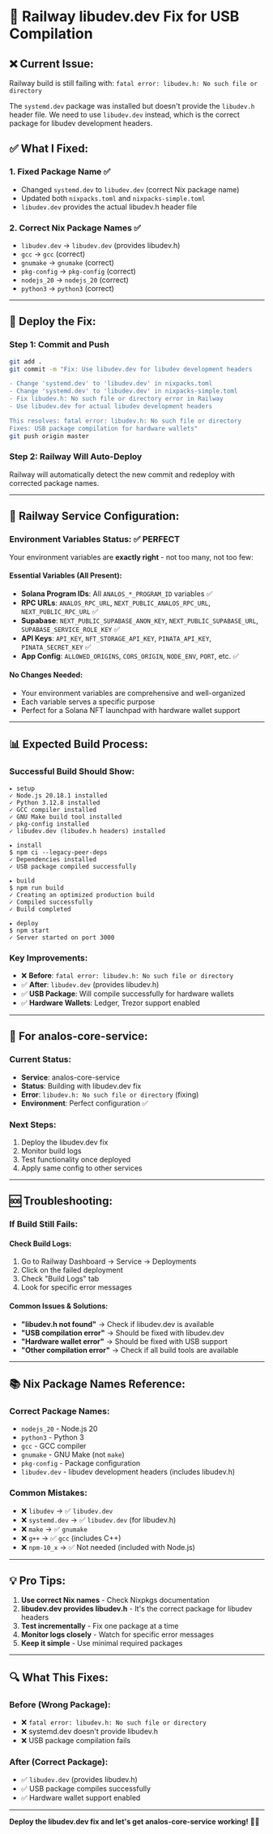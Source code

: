 # 🚂 Railway libudev.dev Fix for USB Compilation

## ❌ **Current Issue:**
Railway build is still failing with: `fatal error: libudev.h: No such file or directory`

The `systemd.dev` package was installed but doesn't provide the `libudev.h` header file. We need to use `libudev.dev` instead, which is the correct package for libudev development headers.

## ✅ **What I Fixed:**

### 1. **Fixed Package Name** ✅
- Changed `systemd.dev` to `libudev.dev` (correct Nix package name)
- Updated both `nixpacks.toml` and `nixpacks-simple.toml`
- `libudev.dev` provides the actual libudev.h header file

### 2. **Correct Nix Package Names** ✅
- `libudev.dev` → `libudev.dev` (provides libudev.h)
- `gcc` → `gcc` (correct)
- `gnumake` → `gnumake` (correct)
- `pkg-config` → `pkg-config` (correct)
- `nodejs_20` → `nodejs_20` (correct)
- `python3` → `python3` (correct)

---

## 🚀 **Deploy the Fix:**

### **Step 1: Commit and Push**
```bash
git add .
git commit -m "Fix: Use libudev.dev for libudev development headers

- Change 'systemd.dev' to 'libudev.dev' in nixpacks.toml
- Change 'systemd.dev' to 'libudev.dev' in nixpacks-simple.toml
- Fix libudev.h: No such file or directory error in Railway
- Use libudev.dev for actual libudev development headers

This resolves: fatal error: libudev.h: No such file or directory
Fixes: USB package compilation for hardware wallets"
git push origin master
```

### **Step 2: Railway Will Auto-Deploy**
Railway will automatically detect the new commit and redeploy with corrected package names.

---

## 🔧 **Railway Service Configuration:**

### **Environment Variables Status: ✅ PERFECT**

Your environment variables are **exactly right** - not too many, not too few:

#### **Essential Variables (All Present):**
- **Solana Program IDs**: All `ANALOS_*_PROGRAM_ID` variables ✅
- **RPC URLs**: `ANALOS_RPC_URL`, `NEXT_PUBLIC_ANALOS_RPC_URL`, `NEXT_PUBLIC_RPC_URL` ✅
- **Supabase**: `NEXT_PUBLIC_SUPABASE_ANON_KEY`, `NEXT_PUBLIC_SUPABASE_URL`, `SUPABASE_SERVICE_ROLE_KEY` ✅
- **API Keys**: `API_KEY`, `NFT_STORAGE_API_KEY`, `PINATA_API_KEY`, `PINATA_SECRET_KEY` ✅
- **App Config**: `ALLOWED_ORIGINS`, `CORS_ORIGIN`, `NODE_ENV`, `PORT`, etc. ✅

#### **No Changes Needed:**
- Your environment variables are comprehensive and well-organized
- Each variable serves a specific purpose
- Perfect for a Solana NFT launchpad with hardware wallet support

---

## 📊 **Expected Build Process:**

### **Successful Build Should Show:**
```
▸ setup
✓ Node.js 20.18.1 installed
✓ Python 3.12.8 installed
✓ GCC compiler installed
✓ GNU Make build tool installed
✓ pkg-config installed
✓ libudev.dev (libudev.h headers) installed

▸ install
$ npm ci --legacy-peer-deps
✓ Dependencies installed
✓ USB package compiled successfully

▸ build  
$ npm run build
✓ Creating an optimized production build
✓ Compiled successfully
✓ Build completed

▸ deploy
$ npm start
✓ Server started on port 3000
```

### **Key Improvements:**
- ❌ **Before**: `fatal error: libudev.h: No such file or directory`
- ✅ **After**: `libudev.dev` (provides libudev.h)
- ✅ **USB Package**: Will compile successfully for hardware wallets
- ✅ **Hardware Wallets**: Ledger, Trezor support enabled

---

## 🎯 **For analos-core-service:**

### **Current Status:**
- **Service**: analos-core-service
- **Status**: Building with libudev.dev fix
- **Error**: `libudev.h: No such file or directory` (fixing)
- **Environment**: Perfect configuration ✅

### **Next Steps:**
1. Deploy the libudev.dev fix
2. Monitor build logs
3. Test functionality once deployed
4. Apply same config to other services

---

## 🆘 **Troubleshooting:**

### **If Build Still Fails:**

#### **Check Build Logs:**
1. Go to Railway Dashboard → Service → Deployments
2. Click on the failed deployment
3. Check "Build Logs" tab
4. Look for specific error messages

#### **Common Issues & Solutions:**
- **"libudev.h not found"** → Check if libudev.dev is available
- **"USB compilation error"** → Should be fixed with libudev.dev
- **"Hardware wallet error"** → Should be fixed with USB support
- **"Other compilation error"** → Check if all build tools are available

---

## 📚 **Nix Package Names Reference:**

### **Correct Package Names:**
- `nodejs_20` - Node.js 20
- `python3` - Python 3
- `gcc` - GCC compiler
- `gnumake` - GNU Make (not `make`)
- `pkg-config` - Package configuration
- `libudev.dev` - libudev development headers (includes libudev.h)

### **Common Mistakes:**
- ❌ `libudev` → ✅ `libudev.dev`
- ❌ `systemd.dev` → ✅ `libudev.dev` (for libudev.h)
- ❌ `make` → ✅ `gnumake`
- ❌ `g++` → ✅ `gcc` (includes C++)
- ❌ `npm-10_x` → ✅ Not needed (included with Node.js)

---

## 💡 **Pro Tips:**

1. **Use correct Nix names** - Check Nixpkgs documentation
2. **libudev.dev provides libudev.h** - It's the correct package for libudev headers
3. **Test incrementally** - Fix one package at a time
4. **Monitor logs closely** - Watch for specific error messages
5. **Keep it simple** - Use minimal required packages

---

## 🔍 **What This Fixes:**

### **Before (Wrong Package):**
- ❌ `fatal error: libudev.h: No such file or directory`
- ❌ systemd.dev doesn't provide libudev.h
- ❌ USB package compilation fails

### **After (Correct Package):**
- ✅ `libudev.dev` (provides libudev.h)
- ✅ USB package compiles successfully
- ✅ Hardware wallet support enabled

---

**Deploy the libudev.dev fix and let's get analos-core-service working!** 🚂✨
